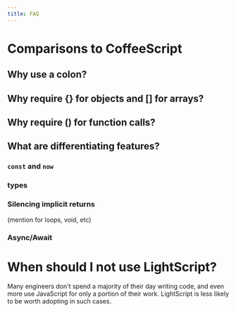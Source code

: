 ```yaml
---
title: FAQ
---
```


# Comparisons to CoffeeScript

## Why use a colon?

## Why require {} for objects and [] for arrays?

## Why require () for function calls?

## What are differentiating features?

### `const` and `now`

### types

### Silencing implicit returns

(mention for loops, void, etc)

### Async/Await


# When should I not use LightScript?
Many engineers don't spend a majority of their day writing code,
and even more use JavaScript for only a portion of their work.
LightScript is less likely to be worth adopting in such cases.
